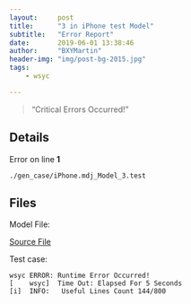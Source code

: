 ```yaml
---
layout:     post
title:      "3 in iPhone test Model"
subtitle:   "Error Report"
date:       2019-06-01 13:38:46
author:     "BXYMartin"
header-img: "img/post-bg-2015.jpg"
tags:
    - wsyc

---
```


> “Critical Errors Occurred!”


## Details

Error on line **1**

```
./gen_case/iPhone.mdj_Model_3.test
```

## Files

Model File:

[Source File](https://github.com/BXYMartin/OO-Public/blob/master/test_mdj/iPhone.mdj)

Test case:

```
wsyc ERROR: Runtime Error Occurred!
[    wsyc]  Time Out: Elapsed For 5 Seconds
[i]  INFO:	 Useful Lines Count 144/800
```


